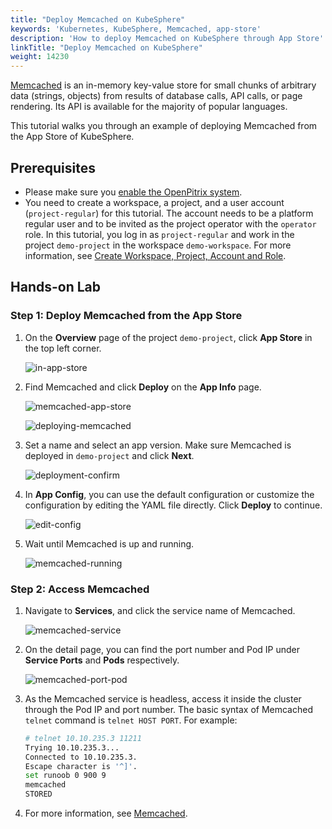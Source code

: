```yaml
---
title: "Deploy Memcached on KubeSphere"
keywords: 'Kubernetes, KubeSphere, Memcached, app-store'
description: 'How to deploy Memcached on KubeSphere through App Store'
linkTitle: "Deploy Memcached on KubeSphere"
weight: 14230
---
```

[Memcached](https://memcached.org/) is an in-memory key-value store for small chunks of arbitrary data (strings, objects) from results of database calls, API calls, or page rendering. Its API is available for the majority of popular languages.

This tutorial walks you through an example of deploying Memcached from the App Store of KubeSphere.

## Prerequisites

- Please make sure you [enable the OpenPitrix system](https://kubesphere.io/docs/pluggable-components/app-store/).
- You need to create a workspace, a project, and a user account (`project-regular`) for this tutorial. The account needs to be a platform regular user and to be invited as the project operator with the `operator` role. In this tutorial, you log in as `project-regular` and work in the project `demo-project` in the workspace `demo-workspace`. For more information, see [Create Workspace, Project, Account and Role](../../../quick-start/create-workspace-and-project/).

## Hands-on Lab

### Step 1: Deploy Memcached from the App Store

1. On the **Overview** page of the project `demo-project`, click **App Store** in the top left corner.

   ![in-app-store](/images/docs/appstore/built-in-apps/memcached-app/in-app-store.jpg)

2. Find Memcached and click **Deploy** on the **App Info** page.

   ![memcached-app-store](/images/docs/appstore/built-in-apps/memcached-app/memcached-app-store.jpg)

   ![deploying-memcached](/images/docs/appstore/built-in-apps/memcached-app/deploying-memcached.jpg)

3. Set a name and select an app version. Make sure Memcached is deployed in `demo-project` and click **Next**.

   ![deployment-confirm](/images/docs/appstore/built-in-apps/memcached-app/deployment-confirm.jpg)

4. In **App Config**, you can use the default configuration or customize the configuration by editing the YAML file directly. Click **Deploy** to continue.

   ![edit-config](/images/docs/appstore/built-in-apps/memcached-app/edit-config.jpg)

5. Wait until Memcached is up and running.

   ![memcached-running](/images/docs/appstore/built-in-apps/memcached-app/memcached-running.jpg)

### Step 2: Access Memcached

1. Navigate to **Services**, and click the service name of Memcached.

   ![memcached-service](/images/docs/appstore/built-in-apps/memcached-app/memcached-service.jpg)

2. On the detail page, you can find the port number and Pod IP under **Service Ports** and **Pods** respectively.

   ![memcached-port-pod](/images/docs/appstore/built-in-apps/memcached-app/memcached-port-pod.jpg)

3. As the Memcached service is headless, access it inside the cluster through the Pod IP and port number. The basic syntax of Memcached `telnet` command is `telnet HOST PORT`. For example:

   ```bash
   # telnet 10.10.235.3 11211
   Trying 10.10.235.3...
   Connected to 10.10.235.3.
   Escape character is '^]'.
   set runoob 0 900 9
   memcached
   STORED
   ```

4. For more information, see [Memcached](https://memcached.org/).